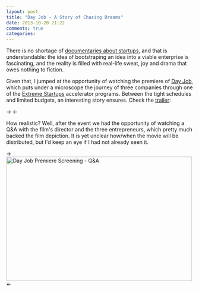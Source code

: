 ```yaml
---
layout: post
title: "Day Job - A Story of Chasing Dreams"
date: 2013-10-20 21:22
comments: true
categories:
---
```

There is no shortage of [documentaries about startups][1], and that is understandable: the idea of bootstraping an idea into a viable enterprise is fascinating, and the reality is filled with real-life sweat, joy and drama that owes nothing to fiction.

Given that, I jumped at the opportunity of watching the premiere of [Day Job][2], which puts under a microscope the journey of three companies through one of the [Extreme Startups][3] accelerator programs. Between the tight schedules and limited budgets, an interesting story ensures. Check the [trailer][4]:

-> <script type="text/javascript" id="vidyard_embed_code_K8cX3Q--akV4WBoP7ZDfQA" src="//play.vidyard.com/K8cX3Q--akV4WBoP7ZDfQA.js?width=560&height=315&v=3.1&type=inline"></script> <-

How realistic? Well, after the event we had the opportunity of watching a Q&A with the film's director and the three entrepreneurs, which pretty much backed the film depiction. It is yet unclear how/when the movie will be distributed, but I'd keep an eye if I had not already seen it.

-> <a href="http://www.flickr.com/photos/chesterbr/10394330935/" title="Day Job Premiere Screening - Q&amp;A by chesterbr, on Flickr"><img src="//farm4.staticflickr.com/3669/10394330935_66f25611f0.jpg" width="500" height="334" alt="Day Job Premiere Screening - Q&amp;A"></a> <-

[1]: http://publicbeta.co/12-documentaries-which-capture-startup-life/
[2]: http://www.dayjobdoc.com/
[3]: http://www.extremestartups.com/
[4]: https://vimeo.com/57109420
